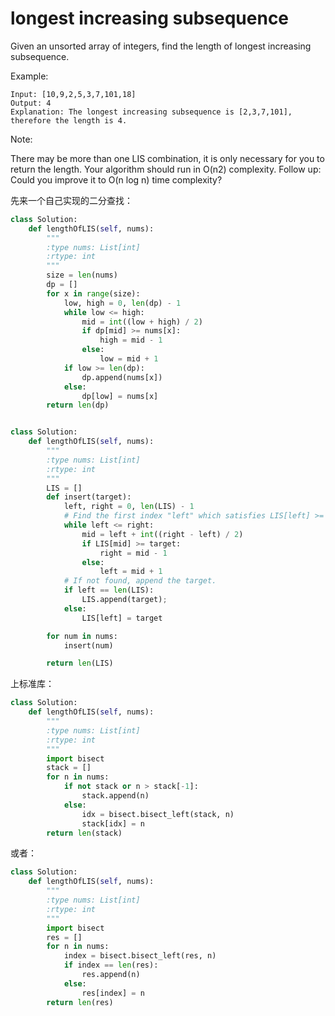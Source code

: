 # longest increasing subsequence

Given an unsorted array of integers, find the length of longest increasing subsequence.

Example:
```
Input: [10,9,2,5,3,7,101,18]
Output: 4
Explanation: The longest increasing subsequence is [2,3,7,101], therefore the length is 4.
```
Note:

There may be more than one LIS combination, it is only necessary for you to return the length.
Your algorithm should run in O(n2) complexity.
Follow up: Could you improve it to O(n log n) time complexity?

先来一个自己实现的二分查找：

```python
class Solution:
    def lengthOfLIS(self, nums):
        """
        :type nums: List[int]
        :rtype: int
        """
        size = len(nums)
        dp = []
        for x in range(size):
            low, high = 0, len(dp) - 1
            while low <= high:
                mid = int((low + high) / 2)
                if dp[mid] >= nums[x]:
                    high = mid - 1
                else:
                    low = mid + 1
            if low >= len(dp):
                dp.append(nums[x])
            else:
                dp[low] = nums[x]
        return len(dp)
```

```python

class Solution:
    def lengthOfLIS(self, nums):
        """
        :type nums: List[int]
        :rtype: int
        """
        LIS = []
        def insert(target):
            left, right = 0, len(LIS) - 1
            # Find the first index "left" which satisfies LIS[left] >= target
            while left <= right:
                mid = left + int((right - left) / 2)
                if LIS[mid] >= target:
                    right = mid - 1
                else:
                    left = mid + 1
            # If not found, append the target.
            if left == len(LIS):
                LIS.append(target);
            else:
                LIS[left] = target

        for num in nums:
            insert(num)

        return len(LIS)
```

上标准库：

```python
class Solution:
    def lengthOfLIS(self, nums):
        """
        :type nums: List[int]
        :rtype: int
        """
        import bisect
        stack = []
        for n in nums:
            if not stack or n > stack[-1]:
                stack.append(n)
            else:
                idx = bisect.bisect_left(stack, n)
                stack[idx] = n
        return len(stack)
```
或者：
```python
class Solution:
    def lengthOfLIS(self, nums):
        """
        :type nums: List[int]
        :rtype: int
        """
        import bisect
        res = []
        for n in nums:
            index = bisect.bisect_left(res, n)
            if index == len(res):
                res.append(n)
            else:
                res[index] = n
        return len(res)
```
